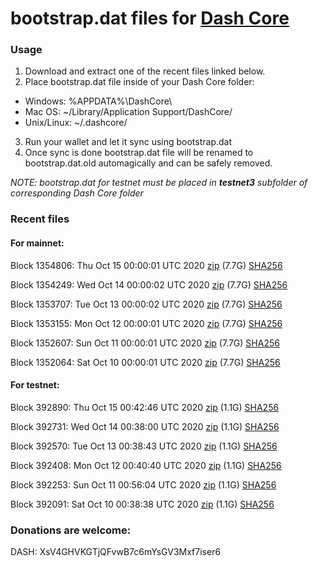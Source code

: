 # bootstrap.dat files for [Dash Core](https://github.com/dashpay/dash)

### Usage

1. Download and extract one of the recent files linked below.
2. Place bootstrap.dat file inside of your Dash Core folder:
 - Windows: %APPDATA%\DashCore\
 - Mac OS: ~/Library/Application Support/DashCore/
 - Unix/Linux: ~/.dashcore/
3. Run your wallet and let it sync using bootstrap.dat
4. Once sync is done bootstrap.dat file will be renamed to bootstrap.dat.old automagically and can be safely removed.

_NOTE: bootstrap.dat for testnet must be placed in **testnet3** subfolder of corresponding Dash Core folder_

### Recent files

#### For mainnet:

Block 1354806: Thu Oct 15 00:00:01 UTC 2020 [zip](https://dash-bootstrap.ams3.digitaloceanspaces.com/mainnet/2020-10-15/bootstrap.dat.zip) (7.7G) [SHA256](https://dash-bootstrap.ams3.digitaloceanspaces.com/mainnet/2020-10-15/sha256.txt)

Block 1354249: Wed Oct 14 00:00:02 UTC 2020 [zip](https://dash-bootstrap.ams3.digitaloceanspaces.com/mainnet/2020-10-14/bootstrap.dat.zip) (7.7G) [SHA256](https://dash-bootstrap.ams3.digitaloceanspaces.com/mainnet/2020-10-14/sha256.txt)

Block 1353707: Tue Oct 13 00:00:02 UTC 2020 [zip](https://dash-bootstrap.ams3.digitaloceanspaces.com/mainnet/2020-10-13/bootstrap.dat.zip) (7.7G) [SHA256](https://dash-bootstrap.ams3.digitaloceanspaces.com/mainnet/2020-10-13/sha256.txt)

Block 1353155: Mon Oct 12 00:00:01 UTC 2020 [zip](https://dash-bootstrap.ams3.digitaloceanspaces.com/mainnet/2020-10-12/bootstrap.dat.zip) (7.7G) [SHA256](https://dash-bootstrap.ams3.digitaloceanspaces.com/mainnet/2020-10-12/sha256.txt)

Block 1352607: Sun Oct 11 00:00:01 UTC 2020 [zip](https://dash-bootstrap.ams3.digitaloceanspaces.com/mainnet/2020-10-11/bootstrap.dat.zip) (7.7G) [SHA256](https://dash-bootstrap.ams3.digitaloceanspaces.com/mainnet/2020-10-11/sha256.txt)

Block 1352064: Sat Oct 10 00:00:01 UTC 2020 [zip](https://dash-bootstrap.ams3.digitaloceanspaces.com/mainnet/2020-10-10/bootstrap.dat.zip) (7.7G) [SHA256](https://dash-bootstrap.ams3.digitaloceanspaces.com/mainnet/2020-10-10/sha256.txt)


#### For testnet:

Block 392890: Thu Oct 15 00:42:46 UTC 2020 [zip](https://dash-bootstrap.ams3.digitaloceanspaces.com/testnet/2020-10-15/bootstrap.dat.zip) (1.1G) [SHA256](https://dash-bootstrap.ams3.digitaloceanspaces.com/testnet/2020-10-15/sha256.txt)

Block 392731: Wed Oct 14 00:38:00 UTC 2020 [zip](https://dash-bootstrap.ams3.digitaloceanspaces.com/testnet/2020-10-14/bootstrap.dat.zip) (1.1G) [SHA256](https://dash-bootstrap.ams3.digitaloceanspaces.com/testnet/2020-10-14/sha256.txt)

Block 392570: Tue Oct 13 00:38:43 UTC 2020 [zip](https://dash-bootstrap.ams3.digitaloceanspaces.com/testnet/2020-10-13/bootstrap.dat.zip) (1.1G) [SHA256](https://dash-bootstrap.ams3.digitaloceanspaces.com/testnet/2020-10-13/sha256.txt)

Block 392408: Mon Oct 12 00:40:40 UTC 2020 [zip](https://dash-bootstrap.ams3.digitaloceanspaces.com/testnet/2020-10-12/bootstrap.dat.zip) (1.1G) [SHA256](https://dash-bootstrap.ams3.digitaloceanspaces.com/testnet/2020-10-12/sha256.txt)

Block 392253: Sun Oct 11 00:56:04 UTC 2020 [zip](https://dash-bootstrap.ams3.digitaloceanspaces.com/testnet/2020-10-11/bootstrap.dat.zip) (1.1G) [SHA256](https://dash-bootstrap.ams3.digitaloceanspaces.com/testnet/2020-10-11/sha256.txt)

Block 392091: Sat Oct 10 00:38:38 UTC 2020 [zip](https://dash-bootstrap.ams3.digitaloceanspaces.com/testnet/2020-10-10/bootstrap.dat.zip) (1.1G) [SHA256](https://dash-bootstrap.ams3.digitaloceanspaces.com/testnet/2020-10-10/sha256.txt)


### Donations are welcome:

DASH: XsV4GHVKGTjQFvwB7c6mYsGV3Mxf7iser6
